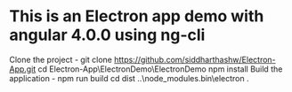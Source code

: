 # This is an Electron app demo with angular 4.0.0 using ng-cli

Clone the project - git clone https://github.com/siddharthashw/Electron-App.git
cd Electron-App\ElectronDemo\ElectronDemo
npm install
Build the application - npm run build
cd dist
..\node_modules\.bin\electron .